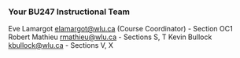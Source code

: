 ### Your BU247 Instructional Team
Eve Lamargot elamargot@wlu.ca (Course Coordinator) - Section OC1
Robert Mathieu rmathieu@wlu.ca - Sections S, T
Kevin Bullock kbullock@wlu.ca - Sections V, X